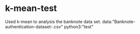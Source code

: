 # k-mean-test
Used k-mean to analysis the banknote data set.
data:"Banknote-authentication-dataset-.csv"
python3:"test"
